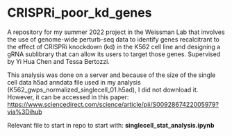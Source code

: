 # CRISPRi_poor_kd_genes
A repository for my summer 2022 project in the Weissman Lab that involves the use of genome-wide perturb-seq data to identify genes recalcitrant to the effect of CRISPRi knockdown (kd) in the K562 cell line and designing a gRNA sublibrary that can allow its users to target those genes. Supervised by Yi Hua Chen and Tessa Bertozzi.  

This analysis was done on a server and because of the size of the single cell data h5ad anndata file used in my analysis (K562_gwps_normalized_singlecell_01.h5ad), I did not download it. However, it can be accessed in this paper: https://www.sciencedirect.com/science/article/pii/S0092867422005979?via%3Dihub

Relevant file to start in repo to start with: **singlecell_stat_analysis.ipynb**
